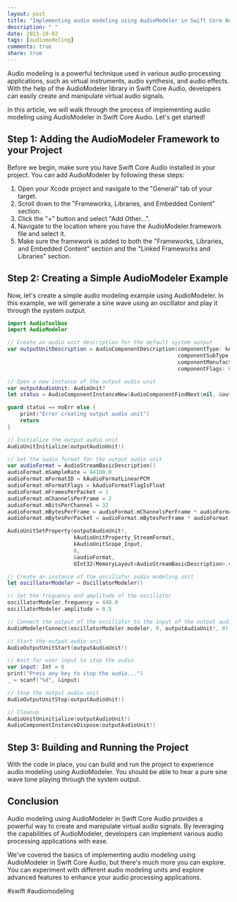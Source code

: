 ```yaml
---
layout: post
title: "Implementing audio modeling using AudioModeler in Swift Core Audio"
description: " "
date: 2023-10-02
tags: [audiomodeling]
comments: true
share: true
---
```


Audio modeling is a powerful technique used in various audio processing applications, such as virtual instruments, audio synthesis, and audio effects. With the help of the AudioModeler library in Swift Core Audio, developers can easily create and manipulate virtual audio signals.

In this article, we will walk through the process of implementing audio modeling using AudioModeler in Swift Core Audio. Let's get started!

## Step 1: Adding the AudioModeler Framework to your Project

Before we begin, make sure you have Swift Core Audio installed in your project. You can add AudioModeler by following these steps:

1. Open your Xcode project and navigate to the "General" tab of your target.
2. Scroll down to the "Frameworks, Libraries, and Embedded Content" section.
3. Click the "+" button and select "Add Other...".
4. Navigate to the location where you have the AudioModeler.framework file and select it.
5. Make sure the framework is added to both the "Frameworks, Libraries, and Embedded Content" section and the "Linked Frameworks and Libraries" section.

## Step 2: Creating a Simple AudioModeler Example

Now, let's create a simple audio modeling example using AudioModeler. In this example, we will generate a sine wave using an oscillator and play it through the system output.

```swift
import AudioToolbox
import AudioModeler

// Create an audio unit description for the default system output
var outputUnitDescription = AudioComponentDescription(componentType: kAudioUnitType_Output,
                                                      componentSubType: kAudioUnitSubType_DefaultOutput,
                                                      componentManufacturer: kAudioUnitManufacturer_Apple,
                                                      componentFlags: 0, componentFlagsMask: 0)

// Open a new instance of the output audio unit
var outputAudioUnit: AudioUnit?
let status = AudioComponentInstanceNew(AudioComponentFindNext(nil, &outputUnitDescription), &outputAudioUnit)

guard status == noErr else {
    print("Error creating output audio unit")
    return
}

// Initialize the output audio unit
AudioUnitInitialize(outputAudioUnit!)

// Set the audio format for the output audio unit
var audioFormat = AudioStreamBasicDescription()
audioFormat.mSampleRate = 44100.0
audioFormat.mFormatID = kAudioFormatLinearPCM
audioFormat.mFormatFlags = kAudioFormatFlagIsFloat
audioFormat.mFramesPerPacket = 1
audioFormat.mChannelsPerFrame = 2
audioFormat.mBitsPerChannel = 32
audioFormat.mBytesPerFrame = audioFormat.mChannelsPerFrame * audioFormat.mBitsPerChannel / 8
audioFormat.mBytesPerPacket = audioFormat.mBytesPerFrame * audioFormat.mFramesPerPacket

AudioUnitSetProperty(outputAudioUnit!,
                     kAudioUnitProperty_StreamFormat,
                     kAudioUnitScope_Input,
                     0,
                     &audioFormat,
                     UInt32(MemoryLayout<AudioStreamBasicDescription>.size))

// Create an instance of the oscillator audio modeling unit
let oscillatorModeler = OscillatorModeler()

// Set the frequency and amplitude of the oscillator
oscillatorModeler.frequency = 440.0
oscillatorModeler.amplitude = 0.5

// Connect the output of the oscillator to the input of the output audio unit
AudioModelerConnect(oscillatorModeler.modeler, 0, outputAudioUnit!, 0)

// Start the output audio unit
AudioOutputUnitStart(outputAudioUnit!)

// Wait for user input to stop the audio
var input: Int = 0
print("Press any key to stop the audio...")
_ = scanf("%d", &input)

// Stop the output audio unit
AudioOutputUnitStop(outputAudioUnit!)

// Cleanup
AudioUnitUninitialize(outputAudioUnit!)
AudioComponentInstanceDispose(outputAudioUnit!)
```

## Step 3: Building and Running the Project

With the code in place, you can build and run the project to experience audio modeling using AudioModeler. You should be able to hear a pure sine wave tone playing through the system output.

## Conclusion

Audio modeling using AudioModeler in Swift Core Audio provides a powerful way to create and manipulate virtual audio signals. By leveraging the capabilities of AudioModeler, developers can implement various audio processing applications with ease.

We've covered the basics of implementing audio modeling using AudioModeler in Swift Core Audio, but there's much more you can explore. You can experiment with different audio modeling units and explore advanced features to enhance your audio processing applications.

#swift #audiomodeling